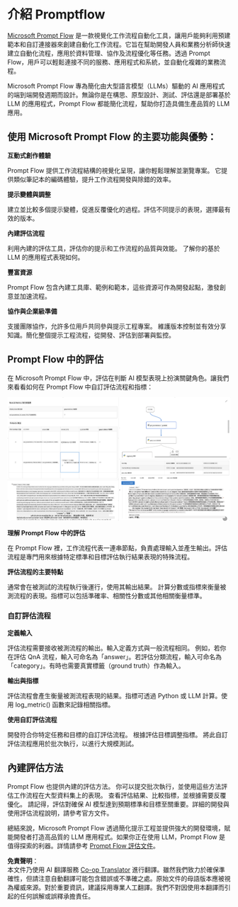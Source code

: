 <!--
CO_OP_TRANSLATOR_METADATA:
{
  "original_hash": "3cbe7629d254f1043193b7fe22524d55",
  "translation_date": "2025-07-16T22:36:48+00:00",
  "source_file": "md/01.Introduction/05/Promptflow.md",
  "language_code": "hk"
}
-->
# **介紹 Promptflow**

[Microsoft Prompt Flow](https://microsoft.github.io/promptflow/index.html?WT.mc_id=aiml-138114-kinfeylo) 是一款視覺化工作流程自動化工具，讓用戶能夠利用預建範本和自訂連接器來創建自動化工作流程。它旨在幫助開發人員和業務分析師快速建立自動化流程，應用於資料管理、協作及流程優化等任務。透過 Prompt Flow，用戶可以輕鬆連接不同的服務、應用程式和系統，並自動化複雜的業務流程。

Microsoft Prompt Flow 專為簡化由大型語言模型（LLMs）驅動的 AI 應用程式的端到端開發週期而設計。無論你是在構思、原型設計、測試、評估還是部署基於 LLM 的應用程式，Prompt Flow 都能簡化流程，幫助你打造具備生產品質的 LLM 應用。

## 使用 Microsoft Prompt Flow 的主要功能與優勢：

**互動式創作體驗**

Prompt Flow 提供工作流程結構的視覺化呈現，讓你輕鬆理解並瀏覽專案。
它提供類似筆記本的編碼體驗，提升工作流程開發與除錯的效率。

**提示變體與調整**

建立並比較多個提示變體，促進反覆優化的過程。評估不同提示的表現，選擇最有效的版本。

**內建評估流程**

利用內建的評估工具，評估你的提示和工作流程的品質與效能。
了解你的基於 LLM 的應用程式表現如何。

**豐富資源**

Prompt Flow 包含內建工具庫、範例和範本，這些資源可作為開發起點，激發創意並加速流程。

**協作與企業級準備**

支援團隊協作，允許多位用戶共同參與提示工程專案。
維護版本控制並有效分享知識。簡化整個提示工程流程，從開發、評估到部署與監控。

## Prompt Flow 中的評估

在 Microsoft Prompt Flow 中，評估在判斷 AI 模型表現上扮演關鍵角色。讓我們來看看如何在 Prompt Flow 中自訂評估流程和指標：

![PFVizualise](../../../../../translated_images/pfvisualize.c1d9ca75baa2a2221667124fa82ba2307f74a34620b9c1eff2cfc1fa2972909b.hk.png)

**理解 Prompt Flow 中的評估**

在 Prompt Flow 裡，工作流程代表一連串節點，負責處理輸入並產生輸出。評估流程是專門用來根據特定標準和目標評估執行結果表現的特殊流程。

**評估流程的主要特點**

通常會在被測試的流程執行後運行，使用其輸出結果。
計算分數或指標來衡量被測流程的表現。指標可以包括準確率、相關性分數或其他相關衡量標準。

### 自訂評估流程

**定義輸入**

評估流程需要接收被測流程的輸出。輸入定義方式與一般流程相同。
例如，若你在評估 QnA 流程，輸入可命名為「answer」。若評估分類流程，輸入可命名為「category」。有時也需要真實標籤（ground truth）作為輸入。

**輸出與指標**

評估流程會產生衡量被測流程表現的結果。指標可透過 Python 或 LLM 計算。使用 log_metric() 函數來記錄相關指標。

**使用自訂評估流程**

開發符合你特定任務和目標的自訂評估流程。
根據評估目標調整指標。
將此自訂評估流程應用於批次執行，以進行大規模測試。

## 內建評估方法

Prompt Flow 也提供內建的評估方法。
你可以提交批次執行，並使用這些方法評估工作流程在大型資料集上的表現。
查看評估結果、比較指標，並根據需要反覆優化。
請記得，評估對確保 AI 模型達到預期標準和目標至關重要。詳細的開發與使用評估流程說明，請參考官方文件。

總結來說，Microsoft Prompt Flow 透過簡化提示工程並提供強大的開發環境，賦能開發者打造高品質的 LLM 應用程式。如果你正在使用 LLM，Prompt Flow 是值得探索的利器。詳情請參考 [Prompt Flow 評估文件](https://learn.microsoft.com/azure/machine-learning/prompt-flow/how-to-develop-an-evaluation-flow?view=azureml-api-2?WT.mc_id=aiml-138114-kinfeylo)。

**免責聲明**：  
本文件乃使用 AI 翻譯服務 [Co-op Translator](https://github.com/Azure/co-op-translator) 進行翻譯。雖然我們致力於確保準確性，但請注意自動翻譯可能包含錯誤或不準確之處。原始文件的母語版本應被視為權威來源。對於重要資訊，建議採用專業人工翻譯。我們不對因使用本翻譯而引起的任何誤解或誤釋承擔責任。